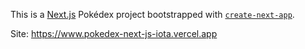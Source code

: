 This is a [Next.js](https://nextjs.org/) Pokédex project bootstrapped with [`create-next-app`](https://github.com/vercel/next.js/tree/canary/packages/create-next-app).

Site: https://www.pokedex-next-js-iota.vercel.app

